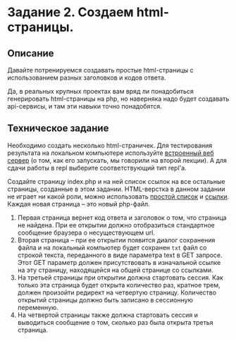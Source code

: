 # Задание 2. Создаем html-страницы.  

## Описание
Давайте потренируемся создавать простые html-страницы с использованием разных заголовков и кодов ответа.  

Да, в реальных крупных проектах вам вряд ли понадобиться генерировать html-страницы на php, 
но наверняка надо будет создавать api-сервисы, и там эти навыки точно понадобятся. 

## Техническое задание
Необходимо создать несколько html-страничек. Для тестирования результата на локальном компьютере используйте
[встроенный веб сервер](https://www.php.net/manual/ru/features.commandline.webserver.php) 
(о том, как его запускать, мы говорили на второй лекции). А для сдачи работы в repl выберите соответствующий тип repl'а. 

Создайте страницу index.php и на ней список ссылок на все остальные страницы, созданные в этом задании.
HTML-верстка в данном задании не играет ни какой роли, можно использовать 
[простой список](http://htmlbook.ru/html/ul) и [ссылки](http://htmlbook.ru/html/a). Каждая новая страница – это новый php-файл. 

1. Первая страница вернет код ответа и заголовок о том, что страница не найдена. При ее открытии должно
отобразиться стандартное сообщение браузера о несуществующем url. 
1. Вторая страница – при ее открытии появится диалог сохранения файла и на локальный компьютер будет сохранен 
`txt` файл со строкой текста, переданного в виде параметра text в GET запросе. Этот GET параметр должен 
присутствовать в изначальной ссылке на эту страницу, находящейся на общей странице со ссылками.  
1. На третьей страницы при открытии должна стартовать сессия. Как только эта страница будет открыта количество раз, кратное трем, должен произойти редирект на четвертую страницу. Количество открытий страницы должно быть записано в сессионную 
переменную.  
1. На четвертой страницы также должна стартовать сессия и выводиться сообщение о том, сколько раз была открыта 
третья страница.    




